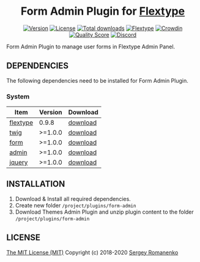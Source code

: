 <h1 align="center">Form Admin Plugin for <a href="http://flextype.org/">Flextype</a></h1>

<p align="center">
<a href="https://github.com/flextype-plugins/form-admin/releases"><img alt="Version" src="https://img.shields.io/github/release/flextype-plugins/form-admin.svg?label=version&color=black"></a> <a href="https://github.com/flextype-plugins/form-admin"><img src="https://img.shields.io/badge/license-MIT-blue.svg" alt="License"></a> <a href="https://github.com/flextype-plugins/form-admin"><img src="https://img.shields.io/github/downloads/flextype-plugins/form-admin/total.svg?color=black" alt="Total downloads"></a> <a href="https://github.com/flextype/flextype"><img src="https://img.shields.io/badge/Flextype-0.9.8-green.svg?color=black" alt="Flextype"></a> <a href="https://crowdin.com/project/flextype-plugin-form-admin"><img src="https://d322cqt584bo4o.cloudfront.net/flextype-plugin-form-admin/localized.svg?color=black" alt="Crowdin"></a> <a href="https://scrutinizer-ci.com/g/flextype-plugins/form-admin?branch=dev&color=black"><img src="https://img.shields.io/scrutinizer/g/flextype-plugins/form-admin.svg?branch=dev&color=black" alt="Quality Score"></a> <a href=""><img src="https://img.shields.io/discord/423097982498635778.svg?logo=discord&colorB=728ADA&label=Discord%20Chat" alt="Discord"></a>
</p>

Form Admin Plugin to manage user forms in Flextype Admin Panel.

## DEPENDENCIES

The following dependencies need to be installed for Form Admin Plugin.

### System

| Item | Version | Download |
|---|---|---|
| [flextype](https://github.com/flextype/flextype) | 0.9.8 | [download](https://github.com/flextype/flextype/releases) |
| [twig](https://github.com/flextype-plugins/twig) | >=1.0.0 | [download](https://github.com/flextype-plugins/twig/releases) |
| [form](https://github.com/flextype-plugins/form) | >=1.0.0 | [download](https://github.com/flextype-plugins/form/releases) |
| [admin](https://github.com/flextype-plugins/admin) | >=1.0.0 | [download](https://github.com/flextype-plugins/admin/releases) |
| [jquery](https://github.com/flextype-plugins/jquery) | >=1.0.0 | [download](https://github.com/flextype-plugins/jquery/releases) |

## INSTALLATION

1. Download & Install all required dependencies.
2. Create new folder `/project/plugins/form-admin`
3. Download Themes Admin Plugin and unzip plugin content to the folder `/project/plugins/form-admin`

## LICENSE
[The MIT License (MIT)](https://github.com/flextype-plugins/form-admin/blob/master/LICENSE.txt)
Copyright (c) 2018-2020 [Sergey Romanenko](https://github.com/Awilum)
